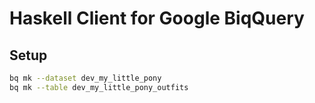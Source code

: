 # Haskell Client for Google BiqQuery

## Setup

```bash
bq mk --dataset dev_my_little_pony
bq mk --table dev_my_little_pony_outfits
```
